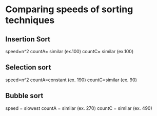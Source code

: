 Comparing speeds of sorting techniques
========================================

Insertion Sort
--------------
speed=n^2
countA= similar (ex.100)
countC= similar (ex.100)


Selection sort
--------------
speed=n^2
countA=constant (ex. 190)
countC=similar (ex. 90)



Bubble sort
-------------
speed = slowest
countA = similar (ex. 270)
countC = similar (ex. 490)